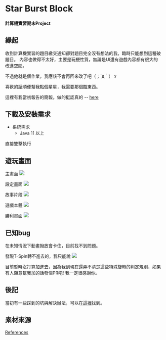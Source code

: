 # Star Burst Block

#### 計算機實習期末Project

## 緣起

收到計算機實習的題目繳交通知卻對題目完全沒有想法的我，臨時只能想到這種破題目。
內容也做得不太好，主要是玩梗性質，無論是UI還有遊戲內容都有很大的改進空間。

不過他就是個作業，我應該不會再回來改了吧（；´д｀）ゞ

喜歡的話順便幫我點個星星，我需要那個酷東西。

這裡有我當初報告的簡報，做的挺認真的 -- [here](Documents/Star%20Burst%20Block%20-%20public.pptx)

## 下載及安裝需求

- 系統需求
    - Java 11 以上

直接雙擊執行

## 遊玩畫面

主畫面
![](Documents/screenshots/MainPage.JPG)

設定畫面
![](Documents/screenshots/Options.JPG)

故事片段
![](Documents/screenshots/Story.JPG)

遊戲本體
![](Documents/screenshots/Game.JPG)

勝利畫面
![](Documents/screenshots/Win.JPG)

## 已知bug

在未知情況下動畫撥放會卡住，目前找不到問題。

發現T-Spin轉不進去的，我只能說
![](Documents/memes/bug.jpg)

目前暫時沒打算加進去，因為我到現在還弄不清楚這些特殊旋轉的判定規則，如果有人願意幫我加的話發個PR吧!
我一定很感謝你。

## 後記

當初有一些踩到的坑與解決辦法，可以在[這裡](Documents/Note.md)找到。

## 素材來源

[References](Documents/References.md)

